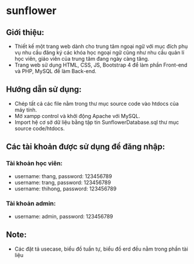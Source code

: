 # sunflower

## Giới thiệu:
* Thiết kế một trang web dành cho trung tâm ngoại ngữ với mục đích phụ vụ nhu cầu đăng ký các khóa học ngoại ngữ cũng như nhu cầu quản lí học viên, giáo viên của trung tâm đang ngày càng tăng.
* Trang web sử dụng HTML, CSS, JS, Bootstrap 4 để làm phần Front-end và PHP, MySQL để làm Back-end.

## Hướng dẫn sử dụng:
*	Chép tất cả các file nằm trong thư mục source code vào htdocs của máy tính.
*	Mở xampp control và khởi động Apache với MySQL.
*	Import hệ cơ sở dữ liệu bằng tập tin SunflowerDatabase.sql thư mục source code/htdocs.

## Các tài khoản được sử dụng để đăng nhập:
### Tài khoản học viên:
* username: thang, password: 123456789
* username: trang, password: 123456789
* username: thihong, password: 123456789
### Tài khoản admin:
* username: admin, password: 123456789

## Note:
* Các đặt tả usecase, biểu đồ tuần tự, biểu đồ erd đều nằm trong phần tài liệu
